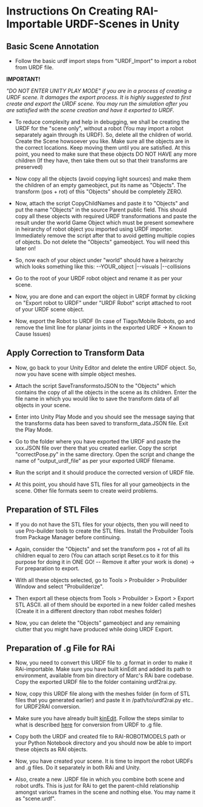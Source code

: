 # Instructions On Creating RAI-Importable URDF-Scenes in Unity

## Basic Scene Annotation
- Follow the basic urdf import steps from "URDF_Import" to import a robot from URDF file. 

**IMPORTANT!**

*"DO NOT ENTER UNITY PLAY MODE" if you are in a process of creating a URDF scene. It damages the export process. It is highly suggested to first create and export the URDF scene. You may run the simulation after you are satisfied with the scene creation and have it exported to URDF.*

- To reduce complexity and help in debugging, we shall be creating the URDF for the "scene only", without a robot (You may import a robot separately again through its URDF). So, delete all the children of world. Create the Scene howsoever you like. Make sure all the objects are in the correct locations. Keep moving them until you are satisfied. At this point, you need to make sure that these objects DO NOT HAVE any more children (If they have, then take them out so that their transforms are preserved)

- Now copy all the objects (avoid copying light sources) and make them the children of an empty gameobject, put its name as "Objects". The transform (pos + rot) of this "Objects" should be completely ZERO. 

- Now, attach the script CopyChildNames and paste it to "Objects" and put the name "Objects" in the source Parent public field. This should copy all these objects with required URDF transformations and paste the result under the world Game Object which must be present somewhere in heirarchy of robot object you imported using URDF importer. Immediately remove the script after that to avoid getting multiple copies of objects. Do not delete the "Objects" gameobject. You will need this later on!
- So, now each of your object under "world" should have a heirarchy which looks something like this:
        --YOUR_object
          |--visuals
          |--collisions

- Go to the root of your URDF robot object and rename it as per your scene.

- Now, you are done and can export the object in URDF format by clicking on "Export robot to URDF" under "URDF Robot" script attached to root of your URDF scene object.

- Now, export the Robot to URDF (In case of Tiago/Mobile Robots, go and remove the limit line for planar joints in the exported URDF -> Known to Cause Issues)

## Apply Correction to Transform Data

- Now, go back to your Unity Editor and delete the entire URDF object. So, now you have scene with simple object meshes.

- Attach the script SaveTransformstoJSON to the "Objects" which contains the copy of all the objects in the scene as its children. Enter the file name in which you would like to save the transform data of all objects in your scene.

- Enter into Unity Play Mode and you should see the message saying that the transforms data has been saved to transform_data.JSON file. Exit the Play Mode.

- Go to the folder where you have exported the URDF and paste the xxx.JSON file over there that you created earlier. Copy the script "correctPose.py" in the same directory. Open the script and change the name of "output_urdf_file" as per your exported URDF filename.

- Run the script and it should produce the corrected version of URDF file.

- At this point, you should have STL files for all your gameobjects in the scene. Other file formats seem to create weird problems.

## Preparation of STL Files

- If you do not have the STL files for your objects, then you will need to use Pro-builder tools to create the STL files. Install the Probuilder Tools from Package Manager before continuing.

- Again, consider the "Objects" and set the transform pos + rot of all its children equal to zero (You can attach script Reset.cs to it for this purpose for doing it in ONE GO! -- Remove it after your work is done) -> For preparation to export.

- With all these objects selected, go to Tools > Probuilder > Probuilder Window and select "Probuilderize".

- Then export all these objects from Tools > Probuilder > Export > Export STL ASCII. all of them should be exported in a new folder called meshes (Create it in a different directory than robot meshes folder)

- Now, you can delete the "Objects" gameobject and any remaining clutter that you might have produced while doing URDF Export.

## Preparation of .g File for RAi
- Now, you need to convert this URDF file to .g format in order to make it RAi-importable. Make sure you have built kinEdit and added its path to environment, available from bin directory of Marc's RAi bare codebase. Copy the exported URDF file to the folder containing urdf2rai.py.

- Now, copy this URDF file along with the meshes folder (in form of STL files that you generated earlier) and paste it in /path/to/urdf2rai.py etc.. for URDF2RAI conversion. 

- Make sure you have already built [kinEdit](https://github.com/MarcToussaint/rai-maintenance/blob/master/help/kinEdit.md). Follow the steps similar to what is described [here](https://github.com/MarcToussaint/rai-robotModels/blob/master/panda/HOWTO.sh) for conversion from URDF to .g file.

- Copy both the URDF and created file to RAI-ROBOTMODELS path or your Python Notebook directory and you should now be able to import these objects as RAI objects.

- Now, you have created your scene. It is time to import the robot URDFs and .g files. Do it separately in both RAi and Unity. 

- Also, create a new .URDF file in which you combine both scene and robot urdfs. This is just for RAi to get the parent-child relationship amongst various frames in the scene and nothing else. You may name it as "scene.urdf". 

